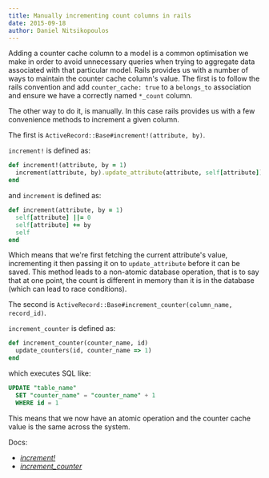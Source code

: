 ```yaml
---
title: Manually incrementing count columns in rails
date: 2015-09-18
author: Daniel Nitsikopoulos
---
```


Adding a counter cache column to a model is a common optimisation we make in order to avoid unnecessary queries when trying to aggregate data associated with that particular model. Rails provides us with a number of ways to maintain the counter cache column's value. The first is to follow the rails convention and add `counter_cache: true` to a `belongs_to` association and ensure we have a correctly named `*_count` column.

The other way to do it, is manually. In this case rails provides us with a few convenience methods to increment a given column.

The first is `ActiveRecord::Base#increment!(attribute, by)`.

`increment!` is defined as:

```ruby
def increment!(attribute, by = 1)
  increment(attribute, by).update_attribute(attribute, self[attribute])
end
```

and `increment` is defined as:

```ruby
def increment(attribute, by = 1)
  self[attribute] ||= 0
  self[attribute] += by
  self
end
```

Which means that we're first fetching the current attribute's value, incrementing it then passing it on to `update_attribute` before it can be saved. This method leads to a non-atomic database operation, that is to say that at one point, the count is different in memory than it is in the database (which can lead to race conditions).

The second is `ActiveRecord::Base#increment_counter(column_name, record_id)`.

`increment_counter` is defined as:

```ruby
def increment_counter(counter_name, id)
  update_counters(id, counter_name => 1)
end
```

which executes SQL like:

```SQL
UPDATE "table_name"
  SET "counter_name" = "counter_name" + 1
  WHERE id = 1
```

This means that we now have an atomic operation and the counter cache value is the same across the system.

Docs:
* _[increment!](http://apidock.com/rails/ActiveRecord/Base/increment!)_
* _[increment_counter](http://apidock.com/rails/ActiveRecord/Base/increment_counter/class)_
